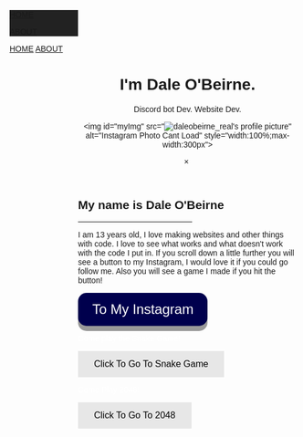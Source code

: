   <html>
<title>SGFS</title>
<meta charset="UTF-8">
<meta name="viewport" content="width=device-width, initial-scale=1">
<link rel="stylesheet" href="https://www.w3schools.com/w3css/4/w3.css">
<link rel="stylesheet" href="https://fonts.googleapis.com/css?family=Montserrat">
<style>
body, h1,h2,h3,h4,h5,h6 {font-family: "Montserrat", sans-serif}
.w3-row-padding img {margin-bottom: 12px}
/* Set the width of the sidebar to 120px */
.w3-sidebar {width: 120px;background: #222;}
/* Add a left margin to the "page content" that matches the width of the sidebar (120px) */
#main {margin-left: 120px}
/* Remove margins from "page content" on small screens */
@media only screen and (max-width: 600px) {#main {margin-left: 0}}
</style>
<body class="w3-black">

<!-- Icon Bar (Sidebar - hidden on small screens) -->
<nav class="w3-sidebar w3-bar-block w3-small w3-hide-small w3-center">
  <!-- Avatar image in top left corner -->

   <a href="#" class="w3-bar-item w3-button w3-padding-large w3-black">
    <i class="fa fa-home w3-xxlarge"></i>
    <p>HOME</p>
  </a>
  <a href="#about" class="w3-bar-item w3-button w3-padding-large w3-black">
    <i class="fa fa-user w3-xxlarge"></i>
    <p>ABOUT</p>
  </a>
  
</nav>

<!-- Navbar on small screens (Hidden on medium and large screens) -->
 <div class="w3-top w3-hide-large w3-hide-medium" id="myNavbar">
  <div class="w3-bar w3-black w3-opacity w3-hover-opacity-off w3-center w3-small">
    <a href="#" class="w3-bar-item w3-button" style="width:25% !important">HOME</a>
    <a href="#about" class="w3-bar-item w3-button" style="width:25% !important">ABOUT</a>
  </div>
</div>

<!-- Page Content -->
<div class="w3-padding-large" id="main">
  <!-- Header/Home -->
  <header class="w3-container w3-padding-32 w3-center w3-black" id="home">
    <h1 class="w3-jumbo"><span class="w3-hide-small">I'm</span> Dale O'Beirne.</h1>
    <p>Discord bot Dev. Website Dev.</p>
    <html>
<head>
<meta name="viewport" content="width=device-width, initial-scale=1">
<style>
body {font-family: Arial, Helvetica, sans-serif;}

#myImg {
    border-radius: 5px;
    cursor: pointer;
    transition: 0.3s;
}

#myImg:hover {opacity: 0.7;}

/* The Modal (background) */
.modal {
    display: none; /* Hidden by default */
    position: fixed; /* Stay in place */
    z-index: 1; /* Sit on top */
    padding-top: 100px; /* Location of the box */
    left: 0;
    top: 0;
    width: 100%; /* Full width */
    height: 100%; /* Full height */
    overflow: auto; /* Enable scroll if needed */
    background-color: rgb(0,0,0); /* Fallback color */
    background-color: rgba(0,0,0,0.9); /* Black w/ opacity */
}

/* Modal Content (image) */
.modal-content {
    margin: auto;
    display: block;
    width: 80%;
    max-width: 700px;
}

/* Caption of Modal Image */
#caption {
    margin: auto;
    display: block;
    width: 80%;
    max-width: 700px;
    text-align: center;
    color: #ccc;
    padding: 10px 0;
    height: 150px;
}

/* Add Animation */
.modal-content, #caption {    
    -webkit-animation-name: zoom;
    -webkit-animation-duration: 0.6s;
    animation-name: zoom;
    animation-duration: 0.6s;
}

@-webkit-keyframes zoom {
    from {-webkit-transform:scale(0)} 
    to {-webkit-transform:scale(1)}
}

@keyframes zoom {
    from {transform:scale(0)} 
    to {transform:scale(1)}
}

/* The Close Button */
.close {
    position: absolute;
    top: 15px;
    right: 35px;
    color: #f1f1f1;
    font-size: 40px;
    font-weight: bold;
    transition: 0.3s;
}

.close:hover,
.close:focus {
    color: #bbb;
    text-decoration: none;
    cursor: pointer;
}

/* 100% Image Width on Smaller Screens */
@media only screen and (max-width: 700px){
    .modal-content {
        width: 100%;
    }
}
</style>
</head>
<body>

<img id="myImg" src="<img src="https://instagram.fewr1-1.fna.fbcdn.net/vp/35539563a5450a01259febee3788ac23/5C52B145/t51.2885-19/41677604_229335404607395_3533050422790979584_n.jpg" alt="daleobeirne_real&#39;s profile picture"/>" alt="Instagram Photo Cant Load" style="width:100%;max-width:300px">

<!-- The Modal -->
<div id="myModal" class="modal">
  <span class="close">&times;</span>
  <img class="modal-content" id="img01">
  <div id="caption"></div>
</div>

<script>
// Get the modal
var modal = document.getElementById('myModal');

// Get the image and insert it inside the modal - use its "alt" text as a caption
var img = document.getElementById('myImg');
var modalImg = document.getElementById("img01");
var captionText = document.getElementById("caption");
img.onclick = function(){
    modal.style.display = "block";
    modalImg.src = this.src;
    captionText.innerHTML = this.alt;
}

// Get the <span> element that closes the modal
var span = document.getElementsByClassName("close")[0];

// When the user clicks on <span> (x), close the modal
span.onclick = function() { 
    modal.style.display = "none";
}
</script>

</body>
</html>
  </header>

  <!-- About Section -->
  <div class="w3-content w3-justify w3-text-grey w3-padding-64" id="about">
    <h2 class="w3-text-light-grey">My name is Dale O'Beirne</h2>
    <hr style="width:200px" class="w3-opacity">
    <p>I am 13 years old, I love making websites and other things with code. I love to see what works and what doesn't work with the code I put in. If you scroll down a little further you will see a button to my Instagram, I would love it if you could go follow me. Also you will see a game I made if you hit the button!</p>
    <html>
<head>
<meta name="viewport" content="width=device-width, initial-scale=1">
<style>
.button {
  padding: 15px 25px;
  font-size: 24px;
  text-align: center;
  cursor: pointer;
  outline: none;
  color: #fff;
  background-color: #00004d;
  border: none;
  border-radius: 15px;
  box-shadow: 0 9px #999;
}
.button:hover {background-color: #000033}
.button:active {
  background-color: #000033;
  box-shadow: 0 5px #666;
  transform: translateY(4px);
}
</style>
</head>
<body>

<a href="https://www.instagram.com/daleobeirne_real/"><button class="button"> To My Instagram</button> </a>



<p>           </p>

  <p style="color:white;">Come play the Snake Game!</p>

   <html>
<head>
<meta name="viewport" content="width=device-width, initial-scale=1">
<style>
.btn {
    border: none;
    color: white;
    padding: 14px 28px;
    font-size: 16px;
    cursor: pointer;
}
.default {background-color: #e7e7e7; color: black;} /* Gray */ 
.default:hover {background: #ddd;}
</style>
</head>
<body>


  <a href="login.html"> <button class="btn default">Click To Go To Snake Game</button> </a>

</body>
</html>

<p>              </p>
<p style="color:white;">Come Play 2048!</p>

<html>
<head>
<meta name="viewport" content="width=device-width, initial-scale=1">
<style>
.btn {
    border: none;
    color: white;
    padding: 14px 28px;
    font-size: 16px;
    cursor: pointer;
}
.default {background-color: #e7e7e7; color: black;} /* Gray */ 
.default:hover {background: #ddd;}
</style>
</head>
<body>


   <a href="about.html"> <button class="btn default">Click To Go To 2048</button> </a>

</body>
</html>


